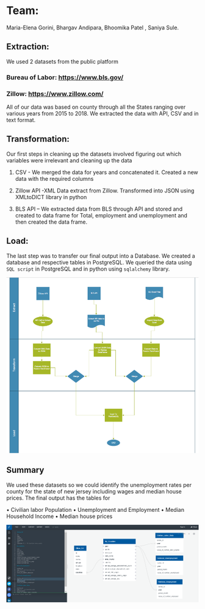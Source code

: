 # Team:
Maria-Elena Gorini, Bhargav Andipara, Bhoomika Patel , Saniya Sule.

## Extraction:
We used 2 datasets from the public platform

### Bureau of Labor: https://www.bls.gov/ 
### Zillow: https://www.zillow.com/

All of our data was based on county through all the States ranging over various years from 2015 to 2018. We extracted the data with API, CSV and in text format.

## Transformation:
Our first steps in cleaning up the datasets involved figuring out which variables were irrelevant and cleaning up the data

1. CSV - We merged the data for years and concatenated it. Created a new data with the required columns 

2. Zillow API -XML Data extract from Zillow. Transformed into JSON using XMLtoDICT library in python

3. BLS API – We extracted data from BLS through API and stored and created to data frame for Total, employment and unemployment and then created the data frame.

## Load:
The last step was to transfer our final output into a Database. We created a database and respective tables in PostgreSQL. 
We queried the data using `SQL script` in PostgreSQL and in python using `sqlalchemy` library.

![](/Images/flowchart.PNG)


## Summary

We used these datasets so we could identify the unemployment rates per county for the state of new jersey including wages and median house prices. The final output has the tables for 

•	Civilian labor Population
•	Unemployment and Employment 
•	Median Household Income
•	Median house prices

![](/Images/DBDimage.PNG)


